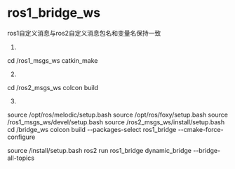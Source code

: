 # ros1_bridge_ws
ros1自定义消息与ros2自定义消息包名和变量名保持一致

1.
cd <workspace-parent-path>/ros1_msgs_ws
catkin_make

2.
cd <workspace-parent-path>/ros2_msgs_ws
colcon build

3.
source /opt/ros/melodic/setup.bash
source /opt/ros/foxy/setup.bash
source <workspace-parent-path>/ros1_msgs_ws/devel/setup.bash
source <workspace-parent-path>/ros2_msgs_ws/install/setup.bash
cd <workspace-parent-path>/bridge_ws
colcon build --packages-select ros1_bridge --cmake-force-configure

source /install/setup.bash
ros2 run ros1_bridge dynamic_bridge --bridge-all-topics
